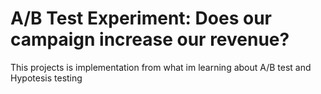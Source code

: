 # A/B Test Experiment: Does our campaign increase our revenue?
This projects is implementation from what im learning about A/B test and Hypotesis testing